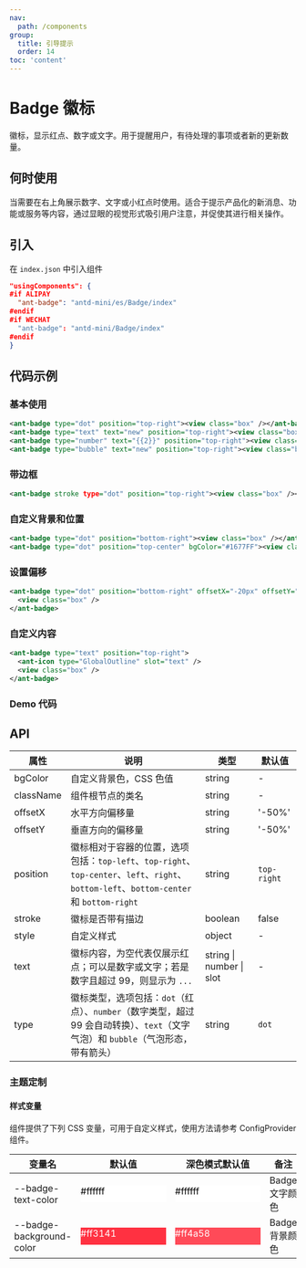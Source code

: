 ```yaml
---
nav:
  path: /components
group:
  title: 引导提示
  order: 14
toc: 'content'
---
```


# Badge 徽标

徽标，显示红点、数字或文字。用于提醒用户，有待处理的事项或者新的更新数量。

## 何时使用

当需要在右上角展示数字、文字或小红点时使用。适合于提示产品化的新消息、功能或服务等内容，通过显眼的视觉形式吸引用户注意，并促使其进行相关操作。

## 引入

在 `index.json` 中引入组件

```json
"usingComponents": {
#if ALIPAY
  "ant-badge": "antd-mini/es/Badge/index"
#endif
#if WECHAT
  "ant-badge": "antd-mini/Badge/index"
#endif
}
```

## 代码示例

### 基本使用

```xml
<ant-badge type="dot" position="top-right"><view class="box" /></ant-badge>
<ant-badge type="text" text="new" position="top-right"><view class="box" /></ant-badge>
<ant-badge type="number" text="{{2}}" position="top-right"><view class="box" /></ant-badge>
<ant-badge type="bubble" text="new" position="top-right"><view class="box" /></ant-badge>
```

### 带边框

```xml
<ant-badge stroke type="dot" position="top-right"><view class="box" /></ant-badge>
```

### 自定义背景和位置

```xml
<ant-badge type="dot" position="bottom-right"><view class="box" /></ant-badge>
<ant-badge type="dot" position="top-center" bgColor="#1677FF"><view class="box" /></ant-badge>
```

### 设置偏移

```xml
<ant-badge type="dot" position="bottom-right" offsetX="-20px" offsetY="-14px">
  <view class="box" />
</ant-badge>
```

### 自定义内容

```xml
<ant-badge type="text" position="top-right">
  <ant-icon type="GlobalOutline" slot="text" />
  <view class="box" />
</ant-badge>
```

### Demo 代码

<code src="../../demo/pages/Badge/index"></code>

## API

| 属性      | 说明                                                                                                                                     | 类型                     | 默认值      |
| --------- | ---------------------------------------------------------------------------------------------------------------------------------------- | ------------------------ | ----------- |
| bgColor   | 自定义背景色，CSS 色值                                                                                                                   | string                   | -           |
| className | 组件根节点的类名                                                                                                                         | string                   | -           |
| offsetX   | 水平方向偏移量                                                                                                                           | string                   | '-50%'      |
| offsetY   | 垂直方向的偏移量                                                                                                                         | string                   | '-50%'      |
| position  | 徽标相对于容器的位置，选项包括：`top-left`、`top-right`、`top-center`、`left`、`right`、`bottom-left`、`bottom-center` 和 `bottom-right` | string                   | `top-right` |
| stroke    | 徽标是否带有描边                                                                                                                         | boolean                  | false       |
| style     | 自定义样式                                                                                                                               | object                   | -           |
| text      | 徽标内容，为空代表仅展示红点；可以是数字或文字；若是数字且超过 99，则显示为 `...`                                                        | string \| number \| slot | -           |
| type      | 徽标类型，选项包括：`dot`（红点）、`number`（数字类型，超过 99 会自动转换）、`text`（文字气泡）和 `bubble`（气泡形态，带有箭头）         | string                   | `dot`       |

### 主题定制

#### 样式变量

组件提供了下列 CSS 变量，可用于自定义样式，使用方法请参考 ConfigProvider 组件。

| 变量名                   | 默认值                                                                                            | 深色模式默认值                                                                                    | 备注           |
| ------------------------ | ------------------------------------------------------------------------------------------------- | ------------------------------------------------------------------------------------------------- | -------------- |
| --badge-text-color       | <div style="width: 150px; height: 30px; background-color: #ffffff; color: #000000;">#ffffff</div> | <div style="width: 150px; height: 30px; background-color: #ffffff; color: #000000;">#ffffff</div> | Badge 文字颜色 |
| --badge-background-color | <div style="width: 150px; height: 30px; background-color: #ff3141; color: #ffffff;">#ff3141</div> | <div style="width: 150px; height: 30px; background-color: #ff4a58; color: #ffffff;">#ff4a58</div> | Badge 背景颜色 |
